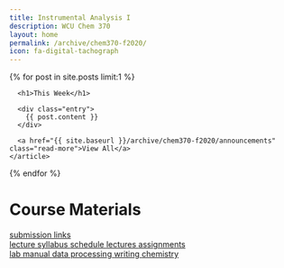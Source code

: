 ```yaml
---
title: Instrumental Analysis I
description: WCU Chem 370
layout: home
permalink: /archive/chem370-f2020/
icon: fa-digital-tachograph
---
```


<div class="card">
  {% for post in site.posts limit:1 %}
    <article class="post">

      <h1>This Week</h1>

      <div class="entry">
        {{ post.content }}
      </div>

      <a href="{{ site.baseurl }}/archive/chem370-f2020/announcements" class="read-more">View All</a>
    </article>
  {% endfor %}
</div>

<h1>Course Materials</h1>

<a class="homepage-button" href="{{site.baseurl}}/archive/chem370-f2020/submissions.html">
  <i class="fa fa-paper-plane fa-lg"></i>
  submission links
</a>

<div class="column">
<a class="homepage-button" href="{{site.baseurl}}/archive/chem370-f2020/syllabus">
<i class="fa fa-scroll fa-lg"></i>
lecture syllabus
</a>
<a class="homepage-button" href="{{site.baseurl}}/archive/chem370-f2020/schedule">
  <i class="fa fa-calendar-alt fa-lg"></i>
  schedule
</a>
<!-- <a class="homepage-button" href="{{site.baseurl}}/archive/chem370-f2020/schedule">
 <i class="fa fa-calendar-alt fa-lg"></i>
 lecture schedule
</a> -->
<a class="homepage-button" href="{{site.baseurl}}/archive/chem370-f2020/lectures">
  <i class="fa fa-chalkboard-teacher fa-lg"></i>
  lectures
</a>
<!-- <a class="homepage-button" href="{{site.baseurl}}/archive/chem370-f2020/instrument-tutorials">
  <i class="fa fa-digital-tachograph fa-lg"></i>
  instrument tutorials
</a> -->
<a class="homepage-button" href="{{site.baseurl}}/archive/chem370-f2020/assignments">
  <!-- <i class="fa fa-school fa-lg"></i> -->
  <i class="fa fa-calculator fa-lg"></i>
  assignments
</a>

</div>
<!-- <hr class="hr-line"> -->
<div class="column">
<a class="homepage-button" href="{{site.baseurl}}/archive/chem370-f2020/lab-manual/">
    <i class="fa fa-vial fa-lg"></i>
    lab manual
</a>
<a class="homepage-button" href="{{site.baseurl}}/archive/chem370-f2020/data-processing">
    <i class="fa fa-chart-line fa-lg"></i>
    data processing
</a>
<a class="homepage-button" href="{{site.baseurl}}/archive/chem370-f2020/writing">
   <i class="fa fa-edit fa-lg"></i>
   writing
</a>
<a class="homepage-button" href="{{site.baseurl}}/archive/chem370-f2020/chemistry">
  <i class="fa fa-atom fa-lg"></i>
  chemistry
</a>
</div>
